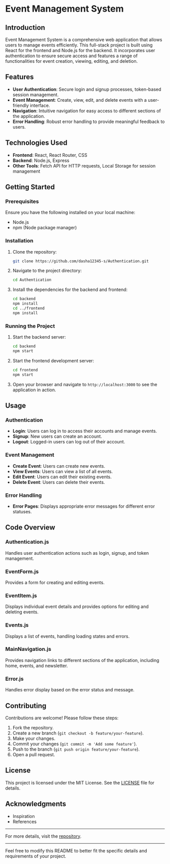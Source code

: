 # Event Management System

## Introduction

Event Management System is a comprehensive web application that allows users to manage events efficiently. This full-stack project is built using React for the frontend and Node.js for the backend. It incorporates user authentication to ensure secure access and features a range of functionalities for event creation, viewing, editing, and deletion.

## Features

- **User Authentication**: Secure login and signup processes, token-based session management.
- **Event Management**: Create, view, edit, and delete events with a user-friendly interface.
- **Navigation**: Intuitive navigation for easy access to different sections of the application.
- **Error Handling**: Robust error handling to provide meaningful feedback to users.

## Technologies Used

- **Frontend**: React, React Router, CSS
- **Backend**: Node.js, Express
- **Other Tools**: Fetch API for HTTP requests, Local Storage for session management

## Getting Started

### Prerequisites

Ensure you have the following installed on your local machine:
- Node.js
- npm (Node package manager)

### Installation

1. Clone the repository:
    ```bash
    git clone https://github.com/dasha12345-s/Authentication.git
    ```

2. Navigate to the project directory:
    ```bash
    cd Authentication
    ```

3. Install the dependencies for the backend and frontend:
    ```bash
    cd backend
    npm install
    cd ../frontend
    npm install
    ```

### Running the Project

1. Start the backend server:
    ```bash
    cd backend
    npm start
    ```

2. Start the frontend development server:
    ```bash
    cd frontend
    npm start
    ```

3. Open your browser and navigate to `http://localhost:3000` to see the application in action.

## Usage

### Authentication

- **Login**: Users can log in to access their accounts and manage events.
- **Signup**: New users can create an account.
- **Logout**: Logged-in users can log out of their account.

### Event Management

- **Create Event**: Users can create new events.
- **View Events**: Users can view a list of all events.
- **Edit Event**: Users can edit their existing events.
- **Delete Event**: Users can delete their events.

### Error Handling

- **Error Pages**: Displays appropriate error messages for different error statuses.

## Code Overview

### Authentication.js

Handles user authentication actions such as login, signup, and token management.

### EventForm.js

Provides a form for creating and editing events.

### EventItem.js

Displays individual event details and provides options for editing and deleting events.

### Events.js

Displays a list of events, handling loading states and errors.

### MainNavigation.js

Provides navigation links to different sections of the application, including home, events, and newsletter.

### Error.js

Handles error display based on the error status and message.

## Contributing

Contributions are welcome! Please follow these steps:

1. Fork the repository.
2. Create a new branch (`git checkout -b feature/your-feature`).
3. Make your changes.
4. Commit your changes (`git commit -m 'Add some feature'`).
5. Push to the branch (`git push origin feature/your-feature`).
6. Open a pull request.

## License

This project is licensed under the MIT License. See the [LICENSE](LICENSE) file for details.

## Acknowledgments

- Inspiration
- References

---

For more details, visit the [repository](https://github.com/dasha12345-s/Authentication).

---

Feel free to modify this README to better fit the specific details and requirements of your project.
